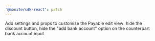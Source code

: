 ```yaml
---
'@monite/sdk-react': patch
---
```


Add settings and props to customize the Payable edit view: hide the discount button, hide the "add bank account" option on the counterpart bank account input
